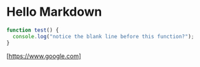 # Hello Markdown
```javascript
function test() {
  console.log("notice the blank line before this function?");
}
```

[https://www.google.com]